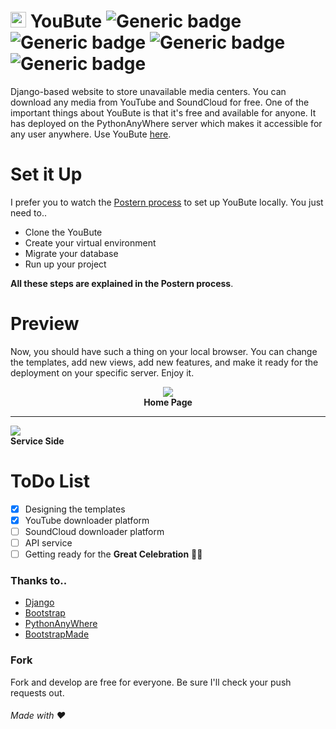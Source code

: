 # <span><img src="https://youbute.pythonanywhere.com/static/web/img/favicon.png" width="25px"></span> YouBute ![Generic badge](https://img.shields.io/badge/Build-inprogress-blue.svg) ![Generic badge](https://img.shields.io/badge/License-MIT-purple.svg) ![Generic badge](https://img.shields.io/badge/Language-python3-yellow.svg) ![Generic badge](https://img.shields.io/badge/Framework-Django3-green.svg)

Django-based website to store unavailable media centers. You can download any media from YouTube and SoundCloud for free. One of the important things about YouBute is that it's free and available for anyone. It has deployed on the PythonAnyWhere server which makes it accessible for any user anywhere. Use YouBute [here](https://youbute.pythonanywhere.com).

# Set it Up
I prefer you to watch the [Postern process](https://github.com/lnxpy/postern) to set up YouBute locally.
You just need to..

- Clone the YouBute
- Create your virtual environment
- Migrate your database
- Run up your project

__All these steps are explained in the Postern process__.

# Preview
Now, you should have such a thing on your local browser. You can change the templates, add new views, add new features, and make it ready for the deployment on your specific server. Enjoy it.

<p align="center">
  <img src="https://github.com/lnxpy/youbute/blob/master/shots/sh2.png"><br>
  <b>Home Page</b>
  <hr>
    <img src="https://github.com/lnxpy/youbute/blob/master/shots/sh1.png"><br>
  <b>Service Side</b>
</p>

# ToDo List
- [x] Designing the templates
- [x] YouTube downloader platform
- [ ] SoundCloud downloader platform
- [ ] API service
- [ ] Getting ready for the **Great Celebration** :tada::confetti_ball:

### Thanks to..
* [Django](https://djangoproject.com)
* [Bootstrap](https://getbootstrap.com)
* [PythonAnyWhere](https://pythonanywhere.com)
* [BootstrapMade](https://bootstrapmade.com)

### Fork
Fork and develop are free for everyone. Be sure I'll check your push requests out.

###### Made with ❤
